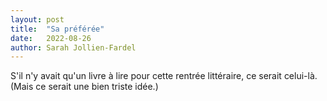 ```yaml
---
layout: post
title:  "Sa préférée"
date:   2022-08-26
author: Sarah Jollien-Fardel
---
```

S'il n'y avait qu'un livre à lire pour cette rentrée littéraire, ce serait celui-là. (Mais ce serait une bien triste idée.)